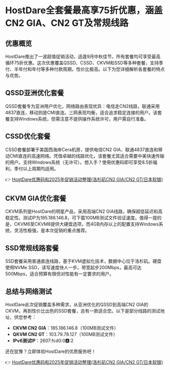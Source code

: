 # HostDare全套餐最高享75折优惠，涵盖CN2 GIA、CN2 GT及常规线路

## 优惠概览

HostDare推出了一波超值促销活动，适逢9月中秋佳节，所有套餐均可享受最高循环75折优惠。这次优惠覆盖QSSD、CSSD、CKVM和SSD等多种套餐，支持季付、半年付和年付等多种付款周期，性价比极高。以下为您详细解析各套餐的特点与优势。

## QSSD亚洲优化套餐

QSSD套餐专为亚洲用户优化，网络路由表现优异：电信走CN2线路，联通采用4837直连，移动则是CMI直连。三网表现均衡，适合追求稳定连接的用户。该套餐支持Windows系统，但需注意不提供操作系统许可，用户需自行准备。

## CSSD优化套餐

CSSD套餐部署于美国西海岸Cera机房，提供电信CN2 GIA、联通4837直连和移动CMI直连的高速网络。凭借卓越的线路优化，该套餐尤其适合需要中美快速传输的用户。支持Windows系统（无许可）。想入手？使用优惠码即可享受8.5折福利，季付以上周期均适用。

👉 [HostDare优惠码和2025年促销活动整理(洛杉矶CN2 GIA/CN2 GT/日本软银)](https://bit.ly/hostdare)

## CKVM GIA优化套餐

CKVM系列是HostDare的明星产品，采用高端CN2 GIA线路，确保超低延迟和高稳定性。测试IP为185.186.146.8，可下载100MB测试文件验证速度。值得一提的是，CKVM6至CKVM8提供大硬盘选项，而4GB内存以上的配置支持Windows系统，灵活性极强，是本次促销的重点推荐。

## SSD常规线路套餐

SSD套餐采用普通直连线路，基于KVM虚拟化技术，数据中心位于洛杉矶。硬盘使用NVMe SSD，读写速度快人一步。带宽起步200Mbps，最高可达500Mbps，适合预算有限但对性能有一定要求的用户。

## 总结与网络测试

HostDare此次促销覆盖多种需求，从亚洲优化的QSSD到高端CN2 GIA的CKVM，再到性价比出色的SSD套餐，总有一款适合您。以下是部分线路的测试地址，供您参考：

- **CKVM CN2 GIA**：185.186.146.8（100MB测试文件）  
- **QKVM CN2 GT**：103.79.78.127（100MB测试文件）  
- **IPv6测试IP**：2607:fcd0:0:a::2  

还在犹豫？立即体验HostDare的优质服务吧！

👉 [HostDare优惠码和2025年促销活动整理(洛杉矶CN2 GIA/CN2 GT/日本软银)](https://bit.ly/hostdare)